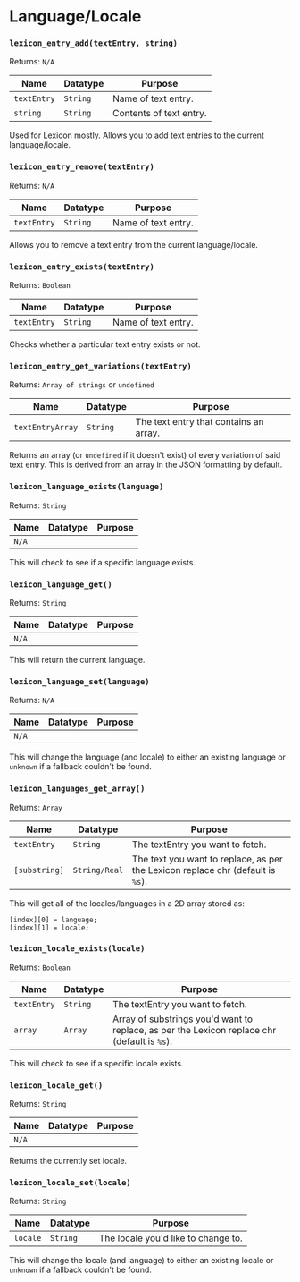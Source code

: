 # Language/Locale

### `lexicon_entry_add(textEntry, string)`

Returns: `N/A`

|Name|Datatype|Purpose|
|---|---|---|
|`textEntry`|`String`|Name of text entry.|
|`string`| `String` |Contents of text entry.|

Used for Lexicon mostly. Allows you to add text entries to the current language/locale.

### `lexicon_entry_remove(textEntry)`

Returns: `N/A`

|Name|Datatype|Purpose|
|---|---|---|
|`textEntry`|`String`|Name of text entry.|

Allows you to remove a text entry from the current language/locale.

### `lexicon_entry_exists(textEntry)`

Returns: `Boolean`

|Name|Datatype|Purpose|
|---|---|---|
|`textEntry`|`String`|Name of text entry.|

Checks whether a particular text entry exists or not.

### `lexicon_entry_get_variations(textEntry)`

Returns: `Array of strings` or `undefined`

|Name|Datatype|Purpose|
|---|---|---|
|`textEntryArray`|`String`|The text entry that contains an array.|

Returns an array (or `undefined` if it doesn't exist) of every variation of said text entry. This is derived from an array in the JSON formatting by default.

### `lexicon_language_exists(language)`

Returns: `String`

|Name|Datatype|Purpose|
|---|---|---|
|`N/A`|||

This will check to see if a specific language exists.

### `lexicon_language_get()`

Returns: `String`

|Name|Datatype|Purpose|
|---|---|---|
|`N/A`|||

This will return the current language.

### `lexicon_language_set(language)`

Returns: `N/A`

|Name|Datatype|Purpose|
|---|---|---|
|`N/A`|||

This will change the language (and locale) to either an existing language or `unknown` if a fallback couldn't be found.

### `lexicon_languages_get_array()`

Returns: `Array`

|Name|Datatype|Purpose|
|---|---|---|
|`textEntry`| `String`| The textEntry you want to fetch.|
|`[substring]`| `String/Real`| The text you want to replace, as per the Lexicon replace chr (default is `%s`).|

This will get all of the locales/languages in a 2D array stored as:<br>
```
[index][0] = language;
[index][1] = locale;
```

### `lexicon_locale_exists(locale)`

Returns: `Boolean`

|Name|Datatype|Purpose|
|---|---|---|
|`textEntry`| `String`| The textEntry you want to fetch.|
|`array`| `Array`| Array of substrings you'd want to replace, as per the Lexicon replace chr (default is `%s`).|

This will check to see if a specific locale exists.

### `lexicon_locale_get()`

Returns: `String`

|Name|Datatype|Purpose|
|---|---|---|
|`N/A`|||

Returns the currently set locale.

### `lexicon_locale_set(locale)`

Returns: `String`

|Name|Datatype|Purpose|
|---|---|---|
|`locale`| `String`| The locale you'd like to change to.|

This will change the locale (and language) to either an existing locale or `unknown` if a fallback couldn't be found.